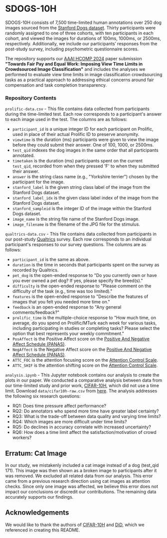 # SDOGS-10H

SDOGS-10H consists of 7,500 time-limited human annotations over 250 dog images sourced from the [Stanford Dogs dataset](http://vision.stanford.edu/aditya86/ImageNetDogs/). Thirty participants were randomly assigned to one of three cohorts, with ten participants in each cohort, and viewed the images for durations of 100ms, 1000ms, or 2500ms, respectively. Additionally, we include our participants’ responses from the post-study survey, including psychometric questionnaire scores.

The repository supports our [AAAI HCOMP 2024](https://www.humancomputation.com/) paper submission **"Towards Fair Pay and Equal Work: Imposing View Time Limits in Crowdsourced Image Classification"** and includes the analyses we performed to evaluate view time limits in image classification crowdsourcing tasks as a practical approach to addressing ethical concerns around fair compensation and task completion transparency.

### Repository Contents

`prolific-data.csv` - This file contains data collected from participants during the time-limited test. Each row corresponds to a participant's answer to each image used in the test. The columns are as follows:

* `participant_id` is a unique integer ID for each participant on Prolific, used in place of their actual Prolific ID to preserve anonymity.
* `viewtime` is the duration (ms) participants were given to view the image before they could submit their answer. One of 100, 1000, or 2500ms.
* `test_qid` indexes the dog images in the same order that all participants annotated.
* `timetaken` is the duration (ms) participants spent on the current `test_qid`, recorded from when they pressed 'F' to when they submitted their answer.
* `answer` is the string class name (e.g., "Yorkshire terrier") chosen by the participant for the image.
* `stanford_label` is the given string class label of the image from the Stanford Dogs dataset.
* `stanford_label_idx` is the given class label index of the image from the Stanford Dogs dataset.
* `stanford_sampleid` is the integer ID of the image within the Stanford Dogs dataset.
* `image_name` is the string file name of the Stanford Dogs image.
* `image_filename` is the filename of the JPG file for the stimulus.

`qualtrics-data.csv` - This file contains data collected from participants in our post-study [Qualtrics](https://www.qualtrics.com/) survey. Each row corresponds to an individual participant's responses to our survey questions. The columns are as follows:

* `participant_id` is the same as above.
* `duration` is the time in seconds that participants spent on the survey as recorded by Qualtrics.
* `pet_dog` is the open-ended response to "Do you currently own or have you ever owned a pet dog? If yes, please specify the breed(s)."
* `difficulty` is the open-ended response to "Please comment on the difficulty of the task (e.g., time was too limited)."
* `features` is the open-ended response to "Describe the features of images that you felt you needed more time on."
* `feedback` is an open-ended response to "Any general comments/feedback?"
* `prolific_time` is the multiple-choice response to "How much time, on average, do you spend on Prolific/MTurk each week for various tasks, including participating in studies or completing tasks? Please select the option that best represents your weekly commitment."
* `PosAffect` is the Positive Affect score on the [Positive And Negative Affect Schedule (PANAS)](https://ogg.osu.edu/media/documents/MB%20Stream/PANAS.pdf).
* `NegAffect` is the Negative Affect score on the [Positive And Negative Affect Schedule (PANAS)](https://ogg.osu.edu/media/documents/MB%20Stream/PANAS.pdf).
* `ATTC_FOC` is the attention focusing score on the [Attention Control Scale](https://arc.psych.wisc.edu/self-report/attention-control-scale-attc/).
* `ATTC_SHIF` is the attention shifting score on the [Attention Control Scale](https://arc.psych.wisc.edu/self-report/attention-control-scale-attc/).

`analysis.ipynb` - This Jupyter notebook contains our analysis to create the plots in our paper. We conducted a comparative analysis between data from our time-limited study and prior work, [CIFAR-10H](https://github.com/jcpeterson/cifar-10h), which did not use a time limit. Download `data/cifar10h-raw.csv` from [here](https://github.com/jcpeterson/cifar-10h). The analysis addresses the following six research questions:

* RQ1: Does time pressure affect performance?
* RQ2: Do annotators who spend more time have greater label certainty?
* RQ3: What is the trade-off between data quality and varying time limits?
* RQ4: Which images are more difficult under time limits?
* RQ5: Do declines in accuracy correlate with increased uncertainty?
* RQ6: How does a time limit affect the satisfaction/motivation of crowd workers?

## Erratum: Cat Image

In our study, we mistakenly included a cat image instead of a dog (test_qid 171). This image was then shown as a broken image to participants after it was removed. We excluded all related data from our analysis. This error came from a previous research direction using cat images as attention checks. Since only one image was affected, we believe this error does not impact our conclusions or discredit our contributions. The remaining data accurately supports our findings.

## Acknowledgements

We would like to thank the authors of [CIFAR-10H](https://github.com/jcpeterson/cifar-10h/tree/master) and [DiD](https://github.com/computational-imaging/diffusion-in-the-dark/tree/main), which we referenced in creating this README.


